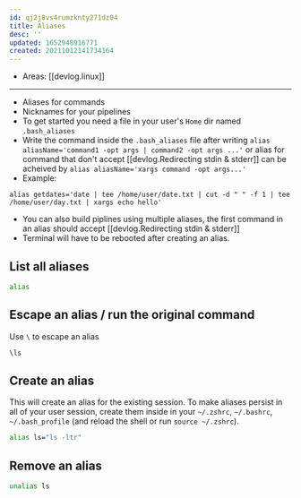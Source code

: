 ```yaml
---
id: qj2j8vs4rumzknty271dz04
title: Aliases
desc: ''
updated: 1652948916771
created: 20211012141734164
---
```


- Areas: [[devlog.linux]]

---

- Aliases for commands
- Nicknames for your pipelines
- To get started you need a file in your user's `Home` dir named `.bash_aliases`
- Write the command inside the `.bash_aliases` file after writing `alias aliasName='command1 -opt args | command2 -opt args ...'` or alias for command that don't accept [[devlog.Redirecting stdin & stderr]] can be acheived by `alias aliasName='xargs command -opt args...'`
- Example:

`alias getdates='date | tee /home/user/date.txt | cut -d " " -f 1 | tee /home/user/day.txt | xargs echo hello'`

- You can also build piplines using multiple aliases, the first command in an alias should accept [[devlog.Redirecting stdin & stderr]]
- Terminal will have to be rebooted after creating an alias.

## List all aliases

```bash
alias
```

## Escape an alias / run the original command

Use `\` to escape an alias

```bash
\ls
```

## Create an alias

This will create an alias for the existing session. To make aliases persist in all of your user session, create them inside in your `~/.zshrc`, `~/.bashrc`, `~/.bash_profile` (and reload the shell or run `source ~/.zshrc`).

```bash
alias ls="ls -ltr"
```

## Remove an alias

```bash
unalias ls
```
